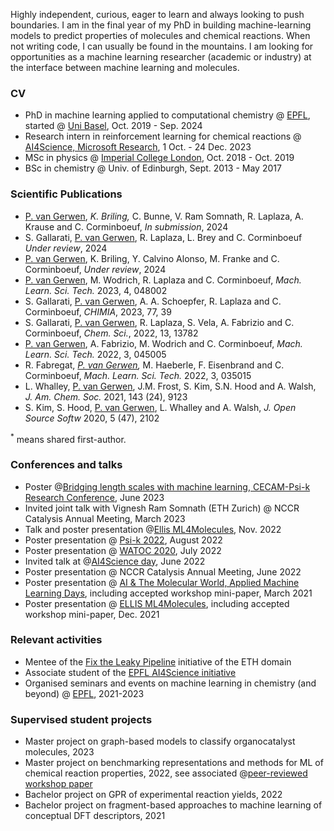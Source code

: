 Highly independent, curious, eager to learn and always looking to push boundaries. I am in the final year of my PhD in building machine-learning models to predict properties of molecules and chemical reactions. When not writing code, I can usually be found in the mountains. I am looking for opportunities as a machine learning researcher (academic or industry) at the interface between machine learning and molecules.

### CV 
- PhD in machine learning applied to computational chemistry @ [EPFL](https://www.epfl.ch/labs/lcmd/), started @ [Uni Basel](https://www.chemspacelab.org/), Oct. 2019 - Sep. 2024 
- Research intern in reinforcement learning for chemical reactions @ [AI4Science, Microsoft Research](https://www.microsoft.com/en-us/research/lab/microsoft-research-ai4science/), 1 Oct. - 24 Dec. 2023
- MSc in physics @ [Imperial College London](https://www.imperial.ac.uk/materials/research/tsm/), Oct. 2018 - Oct. 2019
- BSc in chemistry @ Univ. of Edinburgh, Sept. 2013 - May 2017

### Scientific Publications
- <u>P. van Gerwen</u>,<sup>*</sup> K. Briling,<sup>*</sup> C. Bunne, V. Ram Somnath, R. Laplaza, A. Krause and C. Corminboeuf, <i>In submission</i>, 2024
- S. Gallarati, <u>P. van Gerwen</u>, R. Laplaza, L. Brey and C. Corminboeuf <i>Under review</i>, 2024
- <u>P. van Gerwen</u>, K. Briling, Y. Calvino Alonso, M. Franke and C. Corminboeuf, <i>Under review</i>, 2024
- <u>P. van Gerwen</u>, M. Wodrich, R. Laplaza and C. Corminboeuf, <i> Mach. Learn. Sci. Tech.</i> 2023, 4, 048002
- S. Gallarati, <u>P. van Gerwen</u>, A. A. Schoepfer, R. Laplaza and C. Corminboeuf, <i>CHIMIA</i>, 2023, 77, 39
- S. Gallarati, <u>P. van Gerwen</u>, R. Laplaza, S. Vela, A. Fabrizio and C. Corminboeuf, <i>Chem. Sci.</i>, 2022, 13, 13782
- <u>P. van Gerwen</u>, A. Fabrizio, M. Wodrich and C. Corminboeuf, <i>Mach. Learn. Sci. Tech.</i> 2022, 3, 045005
- R. Fabregat,<sup>*</sup> <u>P. van Gerwen</u>,<sup>*</sup> M. Haeberle, F. Eisenbrand and C. Corminboeuf, <i> Mach. Learn. Sci. Tech.</i> 2022, 3, 035015 
- L. Whalley, <u>P. van Gerwen</u>, J.M. Frost, S. Kim, S.N. Hood and A. Walsh, <i>J. Am. Chem. Soc.</i> 2021, 143 (24), 9123
- S. Kim, S. Hood, <u>P. van Gerwen</u>, L. Whalley and A. Walsh, <i> J. Open Source Softw</i> 2020, 5 (47), 2102

<sup>*</sup> means shared first-author.

### Conferences and talks 
- Poster @[Bridging length scales with machine learning, CECAM-Psi-k Research Conference](https://sites.google.com/view/cecam-psik-2023/home?authuser=0), June 2023
- Invited joint talk with Vignesh Ram Somnath (ETH Zurich) @ NCCR Catalysis Annual Meeting, March 2023
- Talk and poster presentation @[Ellis ML4Molecules](https://moleculediscovery.github.io/workshop2022/), Nov. 2022
- Poster presentation @ [Psi-k 2022](https://www.psik2022.net/), August 2022
- Poster presentation @ [WATOC 2020](https://www.cheminst.ca/conference/watoc-2020/), July 2022
- Invited talk at @[AI4Science day](https://www.epfl.ch/research/domains/cis/center-for-intelligent-systems-cis/events/ai4science-day/), June 2022
- Poster presentation @ NCCR Catalysis Annual Meeting, June 2022
- Poster presentation @ [AI & The Molecular World, Applied Machine Learning Days](https://appliedmldays.org/events/amld-epfl-2022/tracks/ai-the-molecular-world), including accepted workshop mini-paper, March 2021
- Poster presentation @ [ELLIS ML4Molecules](https://moleculediscovery.github.io/workshop2021/), including accepted workshop mini-paper, Dec. 2021

### Relevant activities
- Mentee of the [Fix the Leaky Pipeline](https://www.fix-the-leaky-pipeline.ch/) initiative of the ETH domain
- Associate student of the [EPFL AI4Science initiative](https://www.epfl.ch/research/domains/cis/ai4science/) 
- Organised seminars and events on machine learning in chemistry (and beyond) @ [EPFL](https://www.epfl.ch/schools/sb/research/isic/news-events/machine-learning-seminars/), 2021-2023 

### Supervised student projects
- Master project on graph-based models to classify organocatalyst molecules, 2023
- Master project on benchmarking representations and methods for ML of chemical reaction properties, 2022, see associated @[peer-reviewed workshop paper](https://moleculediscovery.github.io/workshop2022/)
- Bachelor project on GPR of experimental reaction yields, 2022
- Bachelor project on fragment-based approaches to machine learning of conceptual DFT descriptors, 2021
